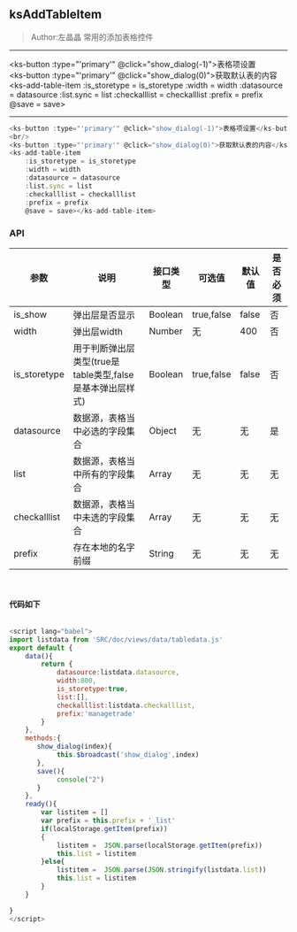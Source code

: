 ## ksAddTableItem

> Author:左晶晶
> 常用的添加表格控件

---

<ks-button :type="'primary'" @click="show_dialog(-1)">表格项设置</ks-button>
<br/>
<ks-button :type="'primary'" @click="show_dialog(0)">获取默认表的内容</ks-button>
<ks-add-table-item
    :is_storetype = is_storetype
    :width = width
    :datasource = datasource
    :list.sync = list
    :checkalllist = checkalllist
    :prefix = prefix 
    @save = save></ks-add-table-item>

----


```js
<ks-button :type="'primary'" @click="show_dialog(-1)">表格项设置</ks-button>
<br/>
<ks-button :type="'primary'" @click="show_dialog(0)">获取默认表的内容</ks-button>
<ks-add-table-item
    :is_storetype = is_storetype
    :width = width
    :datasource = datasource
    :list.sync = list
    :checkalllist = checkalllist
    :prefix = prefix 
    @save = save></ks-add-table-item>
```
### API
| 参数 | 说明 | 接口类型  | 可选值 | 默认值 | 是否必须 |
|------|-------|----------|---------|-------|--------|
| is_show | 弹出层是否显示  | Boolean | true,false | false | 否 |
| width | 弹出层width  | Number | 无 | 400 |否 |
| is_storetype | 用于判断弹出层类型(true是table类型,false是基本弹出层样式)  |  Boolean | true,false | false | 否 |
| datasource | 数据源，表格当中必选的字段集合  | Object | 无 | 无 | 是 |
| list | 数据源，表格当中所有的字段集合  | Array | 无 | 无 | 无 | 是 |
| checkalllist | 数据源，表格当中未选的字段集合  | Array | 无 | 无 | 无 | 是 |
| prefix | 存在本地的名字前缀  | String | 无 | 无 | 无 | 是 |
<br/>

#### 代码如下

```javascript

<script lang="babel">
import listdata from 'SRC/doc/views/data/tabledata.js'
export default {
    data(){
        return {  
            datasource:listdata.datasource,
            width:800,
            is_storetype:true,
            list:[],
            checkalllist:listdata.checkalllist,
            prefix:'managetrade'
        }  
    },
    methods:{
       show_dialog(index){
            this.$broadcast('show_dialog',index)
       },
       save(){
            console("2")
       }
    },
    ready(){
        var listitem = []
        var prefix = this.prefix + '_list'
        if(localStorage.getItem(prefix))
        {
            listitem =  JSON.parse(localStorage.getItem(prefix))
            this.list = listitem
        }else{
            listitem =  JSON.parse(JSON.stringify(listdata.list))
            this.list = listitem
        }
    }

}
</script>
```


<script lang="babel">
import listdata from 'SRC/doc/views/data/tabledata.js'
export default {
    data(){
        return {  
            datasource:listdata.datasource,
            is_show:false,
            width:800,
            is_storetype:true,
            list:[],
            checkalllist:listdata.checkalllist,
            prefix:'managetrade'
        }  
    },
    methods:{
       show_dialog(index){
            this.$broadcast('show_dialog',index)
       },
       save(){
            console("2")
       }
    },
    ready(){
        var listitem = []
        var prefix = this.prefix + '_list'
        if(localStorage.getItem(prefix))
        {
            listitem =  JSON.parse(localStorage.getItem(prefix))
            this.list = listitem
        }else{dialogchoose
            listitem =  JSON.parse(JSON.stringify(listdata.list))
            this.list = listitem
        }
    }

}
</script>




